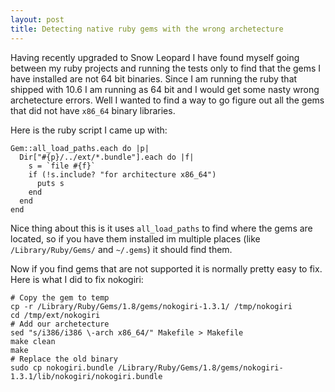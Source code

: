 ```yaml
---
layout: post
title: Detecting native ruby gems with the wrong archetecture
---
```


Having recently upgraded to Snow Leopard I have found myself going between my ruby projects and running the tests only to find that the gems I have installed are not 64 bit binaries. Since I am running the ruby that shipped with 10.6 I am running as 64 bit and I would get some nasty wrong archetecture errors. Well I wanted to find a way to go figure out all the gems that did not have `x86_64` binary libraries. 

Here is the ruby script I came up with:

	Gem::all_load_paths.each do |p| 
	  Dir["#{p}/../ext/*.bundle"].each do |f|
	    s = `file #{f}`
	    if (!s.include? "for architecture x86_64")
	      puts s
	    end
	  end
	end

Nice thing about this is it uses `all_load_paths` to find where the gems are located, so if you have them installed im multiple places (like `/Library/Ruby/Gems/` and `~/.gems`) it should find them.

Now if you find gems that are not supported it is normally pretty easy to fix. Here is what I did to fix nokogiri:

	# Copy the gem to temp
	cp -r /Library/Ruby/Gems/1.8/gems/nokogiri-1.3.1/ /tmp/nokogiri
	cd /tmp/ext/nokogiri
	# Add our archetecture 
	sed "s/i386/i386 \-arch x86_64/" Makefile > Makefile
	make clean
	make 
	# Replace the old binary
	sudo cp nokogiri.bundle /Library/Ruby/Gems/1.8/gems/nokogiri-1.3.1/lib/nokogiri/nokogiri.bundle

